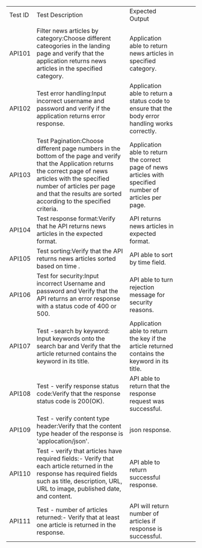 
| | | | | | |
|:----|:----|:----|:----|:----|:----|
|Test ID|Test Description|Expected Output| |
| | | | | | |
|API101|Filter news articles by category:Choose different cateogories in the landing page and verify that the application returns news articles in the specified category.|Application able to return news articles in specified category. |
|API102|Test error handling:Input incorrect username and password and verify if the application returns error response. |Application able to return a status code to ensure that the body error handling works correctly.  |
|API103|Test Pagination:Choose different page numbers in the bottom of the page and verify that the Application returns the correct page of news articles with the specified number of articles per page and that the results are sorted according to the specified criteria.|Application able to return the correct page of news articles with specified number of articles per page.  |
|API104|Test response format:Verify that he API returns news articles in the expected format.|API returns news articles in expected format.  |
|API105|Test sorting:Verify that the API returns news articles sorted based on time .|API able to sort by time field. |
|API106|Test for security:Input incorrect Username and password and Verify that the API returns an error response with a status code of 400 or 500.|API able to turn rejection message for security reasons.  |
|API107|Test -search by keyword: Input keywords onto the search bar and Verify that the article returned contains the keyword in its title. |Application able to return the key if the article returned contains the keyword in its title.  |
|API108|Test - verify response status code:Verify that the response status code is 200(OK).  |API able to return that the response request was successful.  |
|API109|Test - verify content type header:Verify that the content type header of the response is 'applocation/json'.|json response.  |
|API110|Test - verify that articles have required fields:-	Verify that each article returned in the response has required fields such as title, description, URL, URL to image, published date, and content. |API able to return successful response.  |
|API111|Test - number of articles returned:-	Verify that at least one article is returned in the response. |API will return number of articles if response is successful.  |




